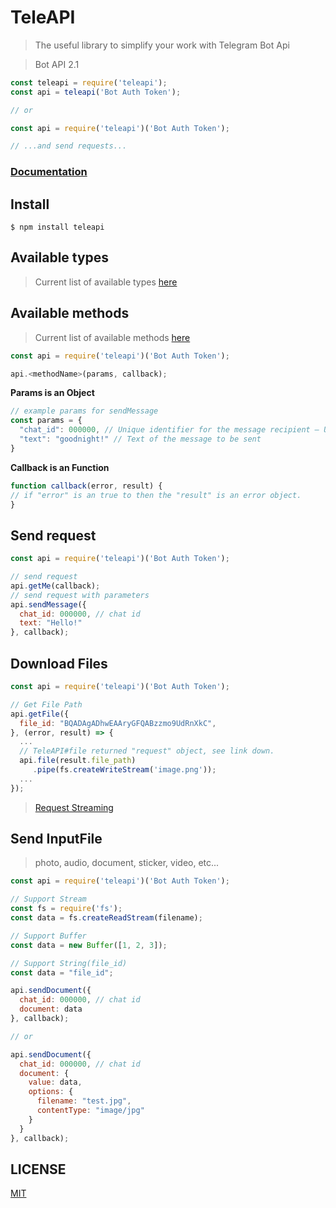 # TeleAPI
> The useful library to simplify your work with Telegram Bot Api

> Bot API 2.1

```javascript
const teleapi = require('teleapi');
const api = teleapi('Bot Auth Token');

// or

const api = require('teleapi')('Bot Auth Token');

// ...and send requests...
```
### [Documentation](https://core.telegram.org/bots/api "Telegram Bot API Documentation")

## Install
```npm
$ npm install teleapi
```

## Available types
> Current list of available types [here](https://core.telegram.org/bots/api#available-types "Telegram Bot API Available Types")

## Available methods
> Current list of available methods [here](https://core.telegram.org/bots/api#available-methods "Telegram Bot API Available Methods")


```javascript
const api = require('teleapi')('Bot Auth Token');

api.<methodName>(params, callback);
```

**Params is an Object**
```javascript
// example params for sendMessage
const params = {
  "chat_id": 000000, // Unique identifier for the message recipient — User or GroupChat id
  "text": "goodnight!" // Text of the message to be sent
}
```
**Callback is an Function**
```javascript
function callback(error, result) {
// if "error" is an true to then the "result" is an error object.
}
```

## Send request
```javascript
const api = require('teleapi')('Bot Auth Token');

// send request
api.getMe(callback);
// send request with parameters
api.sendMessage({
  chat_id: 000000, // chat id
  text: "Hello!"
}, callback);
```

## Download Files
```javascript
const api = require('teleapi')('Bot Auth Token');

// Get File Path
api.getFile({
  file_id: "BQADAgADhwEAAryGFQABzzmo9UdRnXkC",
}, (error, result) => {
  ...
  // TeleAPI#file returned "request" object, see link down.
  api.file(result.file_path)
     .pipe(fs.createWriteStream('image.png'));
  ...
});
```
> [Request Streaming](https://github.com/request/request#streaming)


## Send InputFile
> photo, audio, document, sticker, video, etc...

```javascript
const api = require('teleapi')('Bot Auth Token');

// Support Stream
const fs = require('fs');
const data = fs.createReadStream(filename);

// Support Buffer
const data = new Buffer([1, 2, 3]);

// Support String(file_id)
const data = "file_id";

api.sendDocument({
  chat_id: 000000, // chat id
  document: data
}, callback);

// or

api.sendDocument({
  chat_id: 000000, // chat id
  document: {
    value: data,
    options: {
      filename: "test.jpg",
      contentType: "image/jpg"
    }
  }
}, callback);

```

## LICENSE
[MIT](./LICENSE "The MIT License")
